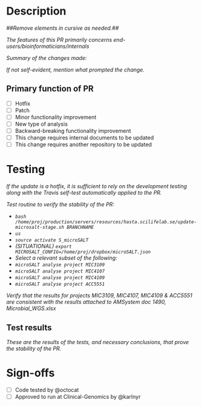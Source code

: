 # Description
_##Remove elements in cursive as needed.##_

_The features of this PR primarily concerns end-users/bioinformaticians/internals_

_Summary of the changes made:_

_If not self-evident, mention what prompted the change._

## Primary function of PR
- [ ] Hotfix
- [ ] Patch
- [ ] Minor functionality improvement
- [ ] New type of analysis
- [ ] Backward-breaking functionality improvement
- [ ] This change requires internal documents to be updated
- [ ] This change requires another repository to be updated

# Testing
_If the update is a hotfix, it is sufficient to rely on the development testing along with the Travis self-test automatically applied to the PR._

_Test routine to verify the stability of the PR:_
- _`bash /home/proj/production/servers/resources/hasta.scilifelab.se/update-microsalt-stage.sh BRANCHNAME`_
- _`us`_
- _`source activate S_microSALT`_
- _(SITUATIONAL) `export MICROSALT_CONFIG=/home/proj/dropbox/microSALT.json`_
- _Select a relevant subset of the following:_
- _`microSALT analyse project MIC3109`_
- _`microSALT analyse project MIC4107`_
- _`microSALT analyse project MIC4109`_
- _`microSALT analyse project ACC5551`_

_Verify that the results for projects MIC3109, MIC4107, MIC4109 & ACC5551 are consistent with the results attached to AMSystem doc 1490, Microbial_WGS.xlsx_

## Test results
_These are the results of the tests, and necessary conclusions, that prove the stability of the PR._

# Sign-offs
- [ ] Code tested by @octocat
- [ ] Approved to run at Clinical-Genomics by @karlnyr 

